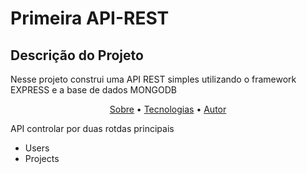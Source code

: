 # Primeira API-REST
## Descrição do Projeto
<p>Nesse projeto construi uma API REST simples utilizando o framework EXPRESS e a base de dados MONGODB </p>

<p align="center">
 <a href="#objetivo">Sobre</a> •
 <a href="#tecnologias">Tecnologias</a> • 
 <a href="#autor">Autor</a>
</p>


<div id="sobre">
  <p>
   API controlar por duas rotdas principais
  <ul>
    <li>Users</li>
   <li>Projects</li>
 </ul>
 </p>
 
 </did> 
 
 <div id="tecnologias">
  
 
 </did>
 <div id="Autor">
  
 
 </did> 
